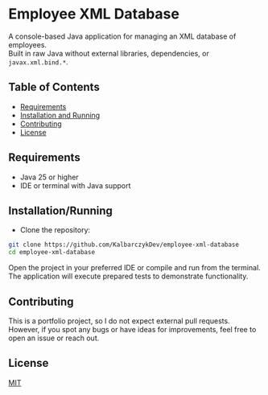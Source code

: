 # Employee XML Database
A console-based Java application for managing an XML database of employees.  
Built in raw Java without external libraries, dependencies, or `javax.xml.bind.*`.

## Table of Contents
- [Requirements](#requirements)
- [Installation and Running](#installation-and-running)
- [Contributing](#contributing)
- [License](#license)

## Requirements
- Java 25 or higher  
- IDE or terminal with Java support

## Installation/Running
* Clone the repository:

```bash
git clone https://github.com/KalbarczykDev/employee-xml-database
cd employee-xml-database
```
Open the project in your preferred IDE or compile and run from the terminal.
The application will execute prepared tests to demonstrate functionality.

## Contributing

This is a portfolio project, so I do not expect external pull requests.
However, if you spot any bugs or have ideas for improvements, feel free to open an issue or reach out.

## License

[MIT](https://choosealicense.com/licenses/mit/)
